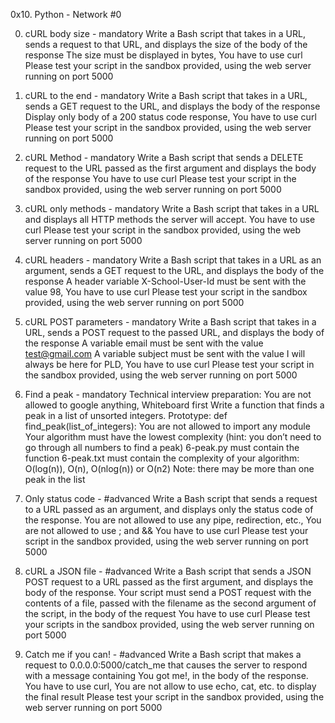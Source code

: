 0x10. Python - Network #0

0. cURL body size - mandatory
Write a Bash script that takes in a URL, sends a request to that URL, and displays the size of the body of the response
The size must be displayed in bytes, You have to use curl
Please test your script in the sandbox provided, using the web server running on port 5000

1. cURL to the end - mandatory
Write a Bash script that takes in a URL, sends a GET request to the URL, and displays the body of the response
Display only body of a 200 status code response, You have to use curl
Please test your script in the sandbox provided, using the web server running on port 5000

2. cURL Method - mandatory
Write a Bash script that sends a DELETE request to the URL passed as the first argument and displays the body of the response
You have to use curl
Please test your script in the sandbox provided, using the web server running on port 5000

3. cURL only methods - mandatory
Write a Bash script that takes in a URL and displays all HTTP methods the server will accept.
You have to use curl
Please test your script in the sandbox provided, using the web server running on port 5000

4. cURL headers - mandatory
Write a Bash script that takes in a URL as an argument, sends a GET request to the URL, and displays the body of the response
A header variable X-School-User-Id must be sent with the value 98, You have to use curl
Please test your script in the sandbox provided, using the web server running on port 5000

5. cURL POST parameters - mandatory
Write a Bash script that takes in a URL, sends a POST request to the passed URL, and displays the body of the response
A variable email must be sent with the value test@gmail.com
A variable subject must be sent with the value I will always be here for PLD, You have to use curl
Please test your script in the sandbox provided, using the web server running on port 5000

6. Find a peak - mandatory
Technical interview preparation:
You are not allowed to google anything, Whiteboard first
Write a function that finds a peak in a list of unsorted integers.
Prototype: def find_peak(list_of_integers):
You are not allowed to import any module
Your algorithm must have the lowest complexity (hint: you don’t need to go through all numbers to find a peak)
6-peak.py must contain the function
6-peak.txt must contain the complexity of your algorithm: O(log(n)), O(n), O(nlog(n)) or O(n2)
Note: there may be more than one peak in the list

7. Only status code - #advanced
Write a Bash script that sends a request to a URL passed as an argument, and displays only the status code of the response.
You are not allowed to use any pipe, redirection, etc., You are not allowed to use ; and &&
You have to use curl
Please test your script in the sandbox provided, using the web server running on port 5000

8. cURL a JSON file - #advanced
Write a Bash script that sends a JSON POST request to a URL passed as the first argument, and displays the body of the response.
Your script must send a POST request with the contents of a file, passed with the filename as the second argument of the script, in the body of the request
You have to use curl
Please test your scripts in the sandbox provided, using the web server running on port 5000

9. Catch me if you can! - #advanced
Write a Bash script that makes a request to 0.0.0.0:5000/catch_me that causes the server to respond with a message containing You got me!, in the body of the response.
You have to use curl, You are not allow to use echo, cat, etc. to display the final result
Please test your script in the sandbox provided, using the web server running on port 5000
